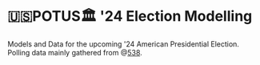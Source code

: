 # 🇺🇸POTUS🏛️ '24 Election Modelling 
Models and Data for the upcoming '24 American Presidential Election. Polling data mainly gathered from @[538](https://abcnews.go.com/538).
